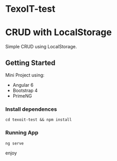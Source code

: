 # TexoIT-test
# CRUD with LocalStorage

Simple CRUD using LocalStorage.

## Getting Started

Mini Project using:
- Angular 6
- Bootstrap 4 
- PrimeNG

### Install dependences
```
cd texoit-test && npm install
```

### Running App

```
ng serve
```


enjoy

